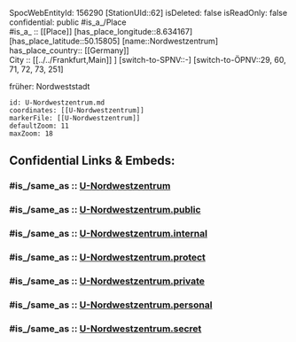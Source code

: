 ﻿---
location:
- 50.15805
- 8.634167
mapmarker: subway
mapzoom:
- 8
- 18
tags:
- geo/station/subway
type: Station
---

SpocWebEntityId: 156290
[StationUId::62] 
isDeleted: false
isReadOnly: false
confidential: public
#is_a_/Place  
#is_a_ :: [[Place]] 
[has_place_longitude::8.634167] 
[has_place_latitude::50.15805] 
[name::Nordwestzentrum] 
has_place_country:: [[Germany]]  
City :: [[../../Frankfurt,Main]] ] 
[switch-to-SPNV::-] 
[switch-to-ÖPNV::29, 60, 71, 72, 73, 251] 

früher: Nordweststadt

```leaflet
id: U-Nordwestzentrum.md
coordinates: [[U-Nordwestzentrum]] 
markerFile: [[U-Nordwestzentrum]] 
defaultZoom: 11 
maxZoom: 18
```


## Confidential Links & Embeds: 

### #is_/same_as :: [U-Nordwestzentrum](U-Nordwestzentrum.md) 

### #is_/same_as :: [U-Nordwestzentrum.public](/_public/Earth/Continent/Europe/Europe~Central/Germany/Germany~West/Hessen/counties~Hessen/Frankfurt~Main/Stations-FFM~U/U-Nordwestzentrum.public.md) 

### #is_/same_as :: [U-Nordwestzentrum.internal](/_internal/Earth/Continent/Europe/Europe~Central/Germany/Germany~West/Hessen/counties~Hessen/Frankfurt~Main/Stations-FFM~U/U-Nordwestzentrum.internal.md) 

### #is_/same_as :: [U-Nordwestzentrum.protect](/_protect/Earth/Continent/Europe/Europe~Central/Germany/Germany~West/Hessen/counties~Hessen/Frankfurt~Main/Stations-FFM~U/U-Nordwestzentrum.protect.md) 

### #is_/same_as :: [U-Nordwestzentrum.private](/_private/Earth/Continent/Europe/Europe~Central/Germany/Germany~West/Hessen/counties~Hessen/Frankfurt~Main/Stations-FFM~U/U-Nordwestzentrum.private.md) 

### #is_/same_as :: [U-Nordwestzentrum.personal](/_personal/Earth/Continent/Europe/Europe~Central/Germany/Germany~West/Hessen/counties~Hessen/Frankfurt~Main/Stations-FFM~U/U-Nordwestzentrum.personal.md) 

### #is_/same_as :: [U-Nordwestzentrum.secret](/_secret/Earth/Continent/Europe/Europe~Central/Germany/Germany~West/Hessen/counties~Hessen/Frankfurt~Main/Stations-FFM~U/U-Nordwestzentrum.secret.md)

